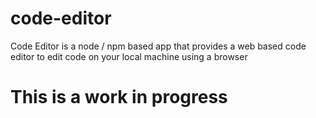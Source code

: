 # code-editor
Code Editor is a node / npm based app that provides a web based code editor to edit code on your local machine using a browser

# This is a work in progress
